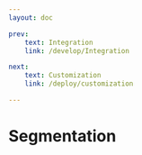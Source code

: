 ```yaml
---
layout: doc

prev:
    text: Integration
    link: /develop/Integration

next:
    text: Customization
    link: /deploy/customization

---
```


# Segmentation
